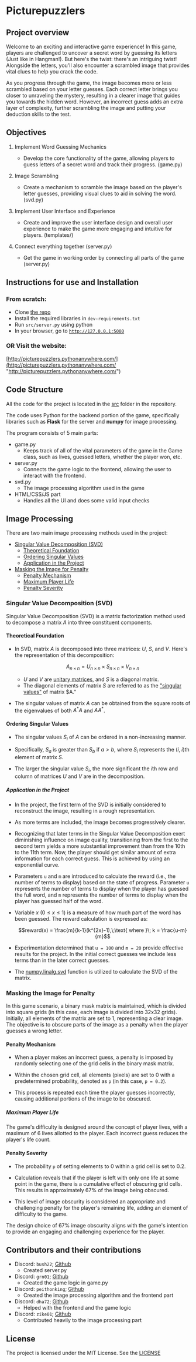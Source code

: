 # Picturepuzzlers

## Project overview
Welcome to an exciting and interactive game experience! In this game, players are challenged to uncover a secret word by guessing its letters (Just like in Hangman!). But here's the twist: there's an intriguing twist! Alongside the letters, you'll also encounter a scrambled image that provides vital clues to help you crack the code.

As you progress through the game, the image becomes more or less scrambled based on your letter guesses. Each correct letter brings you closer to unraveling the mystery, resulting in a clearer image that guides you towards the hidden word. However, an incorrect guess adds an extra layer of complexity, further scrambling the image and putting your deduction skills to the test.


## Objectives
1. Implement Word Guessing Mechanics
    - Develop the core functionality of the game, allowing players to guess letters of a secret word and track their progress. (game.py)

2. Image Scrambling
    - Create a mechanism to scramble the image based on the player's letter guesses, providing visual clues to aid in solving the word. (svd.py)

3. Implement User Interface and Experience
    - Create and improve the user interface design and overall user experience to make the game more engaging and intuitive for players. (templates/)

4. Connect everything together (server.py)
    - Get the game in working order by connecting all parts of the game (server.py)


## Instructions for use and Installation
### From scratch:
- Clone [the repo](https://github.com/BUSH222/cj-The-Expected-Indents)
- Install the required libraries in `dev-requirements.txt`
- Run `src/server.py` using python
- In your browser, go to [`http://127.0.0.1:5000`](http://127.0.0.1:5000)
### OR Visit the website:
[http://picturepuzzlers.pythonanywhere.com/](http://picturepuzzlers.pythonanywhere.com/ "http://picturepuzzlers.pythonanywhere.com/")


## Code Structure
All the code for the project is located in the [src](https://github.com/BUSH222/cj-The-Expected-Indents/tree/main/src) folder in the repository.

The code uses Python for the backend portion of the game, specifically libraries such as __Flask__ for the server and __numpy__ for image processing.

The program consists of 5 main parts:
- game.py
    - Keeps track of all of the vital parameters of the game in the Game class, such as lives, guessed letters, whether the player won, etc.
- server.py
    - Connects the game logic to the frontend, allowing the user to interact with the frontend.
- svd.py
    - The image processing algorithm used in the game
- HTML/CSS/JS part
    - Handles all the UI and does some valid input checks

## Image Processing
There are two main image processing methods used in the project:

- [Singular Value Decomposition (SVD)](#singular-value-decomposition-svd)
  - [Theoretical Foundation](#theoretical-foundation)
  - [Ordering Singular Values](#ordering-singular-values)
  - [Application in the Project](#application-in-the-project)
- [Masking the Image for Penalty](#masking-the-image-for-penalty)
  - [Penalty Mechanism](#penalty-mechanism)
  - [Maximum Player Life](#maximum-player-life)
  - [Penalty Severity](#penalty-severity)

### Singular Value Decomposition (SVD)

Singular Value Decomposition (SVD) is a matrix factorization method used to decompose a matrix $A$ into three constituent components.

#### Theoretical Foundation

- In SVD, matrix $A$ is decomposed into three matrices: $U$, $S$, and $V$. Here's the representation of this decomposition:

  $$A_{n\times n} = U_{n\times n} \times S_{n\times n} \times V_{n\times n}$$

  - $U$ and $V$ are [unitary matrices](https://en.wikipedia.org/wiki/Unitary_matrix), and $S$ is a diagonal matrix.
  - The diagonal elements of matrix $S$ are referred to as the ["singular values"](https://en.wikipedia.org/wiki/Singular_value) of matrix $A."

- The singular values of matrix $A$ can be obtained from the square roots of the eigenvalues of both $A^*A$ and $AA^*$.

#### Ordering Singular Values

- The singular values $S_i$ of $A$ can be ordered in a non-increasing manner.

- Specifically, $S_a$ is greater than $S_b$ if $a > b$, where $S_i$ represents the $(i,\;i)$th element of matrix $S$.

- The larger the singular value $S_i$, the more significant the $i$th row and column of matrices $U$ and $V$ are in the decomposition.

##### Application in the Project

- In the project, the first term of the SVD is initially considered to reconstruct the image, resulting in a rough representation.

- As more terms are included, the image becomes progressively clearer.

- Recognizing that later terms in the Singular Value Decomposition exert diminishing influence on image quality, transitioning from the first to the second term yields a more substantial improvement than from the 10th to the 11th term. Now, the player should get similar amount of extra information for each correct guess. This is achieved by using an exponential curve.

- Parameters `u` and `m` are introduced to calculate the reward (i.e., the number of terms to display) based on the state of progress. Parameter `u` represents the number of terms to display when the player has guessed the full word, and `m` represents the number of terms to display when the player has guessed half of the word.

- Variable $x$ $(0 \le x \le 1)$ is a measure of how much part of the word has been guessed. The reward calculation is expressed as:

  $$reward(x) = \frac{m}{k-1}(k^{2x}-1),\;\text{ where }\; k = \frac{u-m}{m}$$

- Experimentation determined that `u = 100` and `m = 20` provide effective results for the project. In the initial correct guesses we include less terms than in the later correct guesses.

- The [numpy.linalg.svd](https://numpy.org/doc/stable/reference/generated/numpy.linalg.svd.html) function is utilized to calculate the SVD of the matrix.



### Masking the Image for Penalty

In this game scenario, a binary mask matrix is maintained, which is divided into square grids (in this case, each image is divided into 32x32 grids). Initially, all elements of the matrix are set to 1, representing a clear image. The objective is to obscure parts of the image as a penalty when the player guesses a wrong letter.

#### Penalty Mechanism

- When a player makes an incorrect guess, a penalty is imposed by randomly selecting one of the grid cells in the binary mask matrix.

- Within the chosen grid cell, all elements (pixels) are set to 0 with a predetermined probability, denoted as `p` (in this case, `p = 0.2`).

- This process is repeated each time the player guesses incorrectly, causing additional portions of the image to be obscured.

##### Maximum Player Life

The game's difficulty is designed around the concept of player lives, with a maximum of 6 lives allotted to the player. Each incorrect guess reduces the player's life count.

#### Penalty Severity

- The probability `p` of setting elements to 0 within a grid cell is set to 0.2.

- Calculation reveals that if the player is left with only one life at some point in the game, there is a cumulative effect of obscuring grid cells. This results in approximately 67% of the image being obscured.

- This level of image obscurity is considered an appropriate and challenging penalty for the player's remaining life, adding an element of difficulty to the game.

The design choice of 67% image obscurity aligns with the game's intention to provide an engaging and challenging experience for the player.

## Contributors and their contributions
- Discord: `bush22`; [Github](https://github.com/BUSH222)
    - Created server.py
- Discord: `grn01`; [Github](https://github.com/CodeRulerNo1)
    - Created the game logic in game.py
- Discord: `peithonking`; [Github](https://github.com/PeithonKing)
    - Created the image processing algorithm and the frontend part
- Discord: `dha72`; [Github](https://github.com/dhananjaylatkar)
    - Helped with the frontend and the game logic
- Discord: `zike01`; [Github](https://github.com/Zike01)
    - Contributed heavily to the image processing part

## License

The project is licensed under the MIT License. See the [LICENSE](LICENSE)
